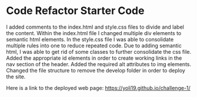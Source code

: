 # Code Refactor Starter Code

I added comments to the index.html and style.css files to divide and label the content. 
Within the index.html file I changed multiple div elements to semantic html elements. 
In the style.css file I was able to consolidate multiple rules into one to reduce repeated code.
Due to adding semantic html, I was able to get rid of some classes to further consolidate the css file.
Added the appropriate id elements in order to create working links in the nav section of the header.
Added the required alt attributes to img elements.
Changed the file structure to remove the develop folder in order to deploy the site.

Here is a link to the deployed web page: https://yoli19.github.io/challenge-1/

